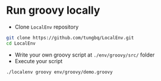 # Run groovy locally

- Clone `LocalEnv` repository

```bash
git clone https://github.com/tungbq/LocalEnv.git
cd LocalEnv
```

- Write your own groovy script at `./env/groovy/src/` folder
- Execute your script

```bash
./localenv groovy env/groovy/demo.groovy
```
